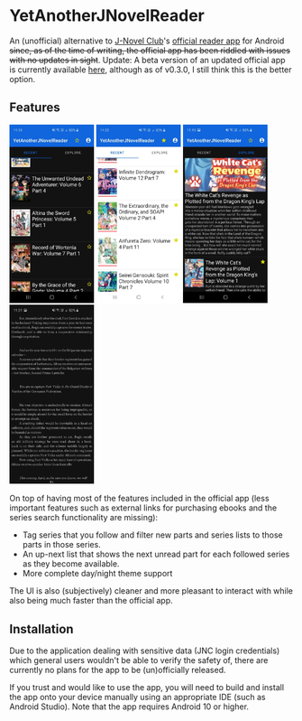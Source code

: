 # YetAnotherJNovelReader

An (unofficial) alternative to [J-Novel Club](https://j-novel.club/about)'s [official reader app](https://play.google.com/store/apps/details?id=com.jnovelapp) for Android ~~since, as of the time of writing, the official app has been riddled with issues with no updates in sight~~. Update: A beta version of an updated official app is currently available [here](https://forums.j-novel.club/topic/3741/new-beta-app-feedback), although as of v0.3.0, I still think this is the better option.

## Features

<img src="screenshots/latest.jpg" width="150" /> <img src="screenshots/followed.jpg" width="150" /> <img src="screenshots/volumes.jpg" width="150" /> <img src="screenshots/reader.jpg" width="150" />

On top of having most of the features included in the official app (less important features such as external links for purchasing ebooks and the series search functionality are missing):
 - Tag series that you follow and filter new parts and series lists to those parts in those series.
 - An up-next list that shows the next unread part for each followed series as they become available.
 - More complete day/night theme support

The UI is also (subjectively) cleaner and more pleasant to interact with while also being much faster than the official app.

## Installation

Due to the application dealing with sensitive data (JNC login credentials) which general users wouldn't be able to verify the safety of, there are currently no plans for the app to be (un)officially released.

If you trust and would like to use the app, you will need to build and install the app onto your device manually using an appropriate IDE (such as Android Studio). Note that the app requires Android 10 or higher.
